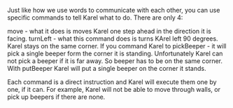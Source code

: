Just like how we use words to communicate with each other, you can use specific commands to tell Karel what to do. There are only 4:

move - what it does is moves Karel one step ahead in the direction it is facing.
turnLeft -  what this command does is turns KArel left 90 degrees. Karel stays on the same corner. 
If you command Karel to pickBeeper - it will pick a single beeper form the corner it is standing. Unfortunately Karel can not pick a beeper if it is far away. So beeper has to be on the same corner.
With putBeeper Karel will put a single beeper on the corner it stands.

Each command is a direct instruction and Karel will execute them one by one, if it can. For example, Karel will not be able to move through walls, or pick up beepers if there are none. 